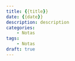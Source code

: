 ```yaml
---
title: {{title}}
date: {{date}}
description: description
categories:
    - Notas
tags:
	- Notas
draft: true
---
```

